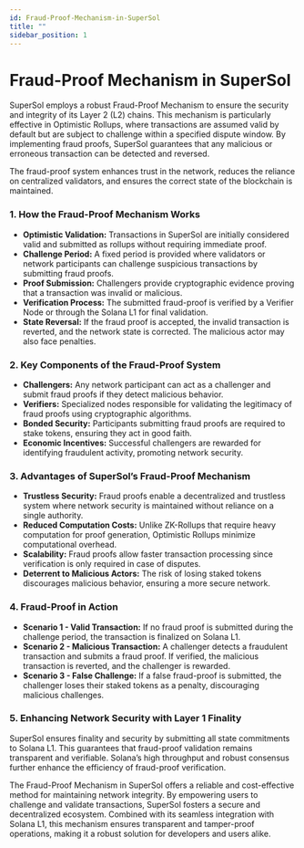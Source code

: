 ```yaml
---
id: Fraud-Proof-Mechanism-in-SuperSol
title: ""
sidebar_position: 1
---
```



# Fraud-Proof Mechanism in SuperSol  

SuperSol employs a robust Fraud-Proof Mechanism to ensure the security and integrity of its Layer 2 (L2) chains. This mechanism is particularly effective in Optimistic Rollups, where transactions are assumed valid by default but are subject to challenge within a specified dispute window. By implementing fraud proofs, SuperSol guarantees that any malicious or erroneous transaction can be detected and reversed.  

The fraud-proof system enhances trust in the network, reduces the reliance on centralized validators, and ensures the correct state of the blockchain is maintained.  



### 1. How the Fraud-Proof Mechanism Works  

- **Optimistic Validation:** Transactions in SuperSol are initially considered valid and submitted as rollups without requiring immediate proof.  
- **Challenge Period:** A fixed period is provided where validators or network participants can challenge suspicious transactions by submitting fraud proofs.  
- **Proof Submission:** Challengers provide cryptographic evidence proving that a transaction was invalid or malicious.  
- **Verification Process:** The submitted fraud-proof is verified by a Verifier Node or through the Solana L1 for final validation.  
- **State Reversal:** If the fraud proof is accepted, the invalid transaction is reverted, and the network state is corrected. The malicious actor may also face penalties.  



### 2. Key Components of the Fraud-Proof System  

- **Challengers:** Any network participant can act as a challenger and submit fraud proofs if they detect malicious behavior.  
- **Verifiers:** Specialized nodes responsible for validating the legitimacy of fraud proofs using cryptographic algorithms.  
- **Bonded Security:** Participants submitting fraud proofs are required to stake tokens, ensuring they act in good faith.  
- **Economic Incentives:** Successful challengers are rewarded for identifying fraudulent activity, promoting network security.  



### 3. Advantages of SuperSol’s Fraud-Proof Mechanism  

- **Trustless Security:** Fraud proofs enable a decentralized and trustless system where network security is maintained without reliance on a single authority.  
- **Reduced Computation Costs:** Unlike ZK-Rollups that require heavy computation for proof generation, Optimistic Rollups minimize computational overhead.  
- **Scalability:** Fraud proofs allow faster transaction processing since verification is only required in case of disputes.  
- **Deterrent to Malicious Actors:** The risk of losing staked tokens discourages malicious behavior, ensuring a more secure network.  



### 4. Fraud-Proof in Action  

- **Scenario 1 - Valid Transaction:** If no fraud proof is submitted during the challenge period, the transaction is finalized on Solana L1.  
- **Scenario 2 - Malicious Transaction:** A challenger detects a fraudulent transaction and submits a fraud proof. If verified, the malicious transaction is reverted, and the challenger is rewarded.  
- **Scenario 3 - False Challenge:** If a false fraud-proof is submitted, the challenger loses their staked tokens as a penalty, discouraging malicious challenges.  



### 5. Enhancing Network Security with Layer 1 Finality  

SuperSol ensures finality and security by submitting all state commitments to Solana L1. This guarantees that fraud-proof validation remains transparent and verifiable. Solana’s high throughput and robust consensus further enhance the efficiency of fraud-proof verification.  

The Fraud-Proof Mechanism in SuperSol offers a reliable and cost-effective method for maintaining network integrity. By empowering users to challenge and validate transactions, SuperSol fosters a secure and decentralized ecosystem. Combined with its seamless integration with Solana L1, this mechanism ensures transparent and tamper-proof operations, making it a robust solution for developers and users alike.  
